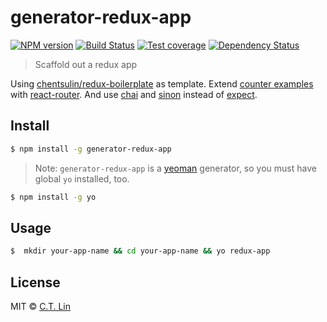 # generator-redux-app

[![NPM version][npm-image]][npm-url]
[![Build Status][travis-image]][travis-url]
[![Test coverage][coveralls-image]][coveralls-url]
[![Dependency Status][david_img]][david_site]

> Scaffold out a redux app

Using [chentsulin/redux-boilerplate](https://github.com/chentsulin/redux-boilerplate) as template. Extend [counter examples](https://github.com/rackt/redux/tree/master/examples/counter) with [react-router](https://github.com/rackt/react-router). And use [chai](https://github.com/chaijs/chai) and [sinon](https://github.com/sinonjs/sinon/) instead of [expect](https://github.com/mjackson/expect).

## Install

```sh
$ npm install -g generator-redux-app
```

> Note: `generator-redux-app` is a [yeoman](http://yeoman.io/) generator, so you must have global `yo` installed, too.

```sh
$ npm install -g yo
```

## Usage

```sh
$  mkdir your-app-name && cd your-app-name && yo redux-app
```

## License

MIT © [C.T. Lin](https://github.com/chentsulin)

[npm-image]: https://badge.fury.io/js/generator-redux-app.svg
[npm-url]: https://npmjs.org/package/generator-redux-app
[travis-image]: https://travis-ci.org/chentsulin/generator-redux-app.svg
[travis-url]: https://travis-ci.org/chentsulin/generator-redux-app
[coveralls-image]: https://coveralls.io/repos/chentsulin/generator-redux-app/badge.svg?branch=master&service=github
[coveralls-url]: https://coveralls.io/r/chentsulin/generator-redux-app?branch=master
[david_img]: https://david-dm.org/chentsulin/generator-redux-app.svg
[david_site]: https://david-dm.org/chentsulin/generator-redux-app
